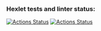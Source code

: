### Hexlet tests and linter status:
[![Actions Status](https://github.com/Maaaaaaaad/php-project-45/actions/workflows/hexlet-check.yml/badge.svg)](https://github.com/Maaaaaaaad/php-project-45/actions)
[![Actions Status](https://codeclimate.com/github/Maaaaaaaad/php-project-45/maintainability)](https://api.codeclimate.com/v1/badges/2c5283d0a7df271ab6d3/maintainability)

